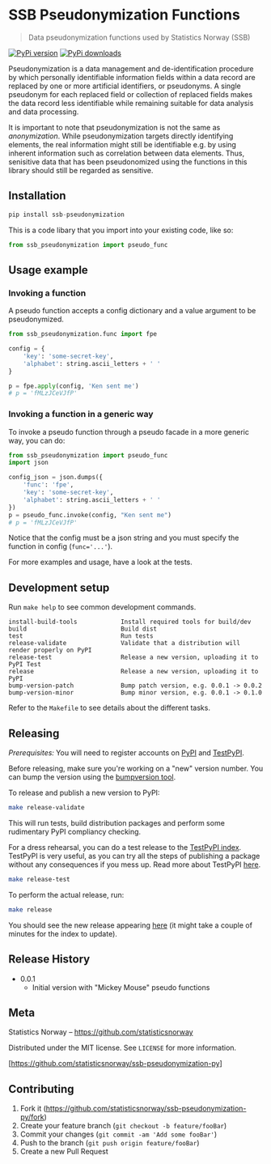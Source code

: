 # SSB Pseudonymization Functions
> Data pseudonymization functions used by Statistics Norway (SSB)

[![PyPi version](https://pypip.in/v/ssb-pseudonymization/badge.png)](https://crate.io/packages/sb-pseudonymization/)
[![PyPi downloads](https://pypip.in/d/ssb-pseudonymization/badge.png)](https://crate.io/packages/sb-pseudonymization/)

Pseudonymization is a data management and de-identification procedure by which personally identifiable information fields within a data record are replaced by one or more artificial identifiers, or pseudonyms. A single pseudonym for each replaced field or collection of replaced fields makes the data record less identifiable while remaining suitable for data analysis and data processing.

It is important to note that pseudonymization is not the same as _anonymization_. While pseudonymization targets directly identifying elements, the real information might still be identifiable e.g. by using inherent information such as correlation between data elements. Thus, senisitive data that has been pseudonomized using the functions in this library should still be regarded as sensitive.


## Installation

```python
pip install ssb-pseudonymization
```

This is a code libary that you import into your existing code, like so:

```python
from ssb_pseudonymization import pseudo_func
```


## Usage example

### Invoking a function

A pseudo function accepts a config dictionary and a value argument to be pseudonymized.

```python
from ssb_pseudonymization.func import fpe

config = {
    'key': 'some-secret-key', 
    'alphabet': string.ascii_letters + ' '
}

p = fpe.apply(config, 'Ken sent me')
# p = 'fMLzJCeVJfP'
```

### Invoking a function in a generic way

To invoke a pseudo function through a pseudo facade in a more generic way, you can do:

```python
from ssb_pseudonymization import pseudo_func
import json

config_json = json.dumps({
    'func': 'fpe',
    'key': 'some-secret-key', 
    'alphabet': string.ascii_letters + ' '
})
p = pseudo_func.invoke(config, "Ken sent me")
# p = 'fMLzJCeVJfP'
```
Notice that the config must be a json string and you must specify
the function in config (`func='...'`).

For more examples and usage, have a look at the tests.


## Development setup

Run `make help` to see common development commands.

```
install-build-tools            Install required tools for build/dev
build                          Build dist
test                           Run tests
release-validate               Validate that a distribution will render properly on PyPI
release-test                   Release a new version, uploading it to PyPI Test
release                        Release a new version, uploading it to PyPI
bump-version-patch             Bump patch version, e.g. 0.0.1 -> 0.0.2
bump-version-minor             Bump minor version, e.g. 0.0.1 -> 0.1.0
```

Refer to the `Makefile` to see details about the different tasks.


## Releasing

*Prerequisites:*
You will need to register accounts on [PyPI](https://pypi.org/account/register/) and [TestPyPI](https://test.pypi.org/account/register/).

Before releasing, make sure you're working on a "new" version number. You can bump the version using the [bumpversion tool](https://medium.com/@williamhayes/versioning-using-bumpversion-4d13c914e9b8).

To release and publish a new version to PyPI:
```sh
make release-validate
```

This will run tests, build distribution packages and perform some rudimentary PyPI compliancy checking.

For a dress rehearsal, you can do a test release to the [TestPyPI index](https://test.pypi.org/). TestPyPI is very useful, as you can try all the steps of publishing a package without any consequences if you mess up. Read more about TestPyPI [here](https://packaging.python.org/guides/using-testpypi/).

```sh
make release-test
```

To perform the actual release, run:
```sh
make release
```

You should see the new release appearing [here](https://pypi.org/project/ssb-pseudonymization) (it might take a couple of minutes for the index to update).


## Release History

* 0.0.1
    * Initial version with "Mickey Mouse" pseudo functions


## Meta

Statistics Norway – https://github.com/statisticsnorway

Distributed under the MIT license. See ``LICENSE`` for more information.

[https://github.com/statisticsnorway/ssb-pseudonymization-py]


## Contributing

1. Fork it (<https://github.com/statisticsnorway/ssb-pseudonymization-py/fork>)
2. Create your feature branch (`git checkout -b feature/fooBar`)
3. Commit your changes (`git commit -am 'Add some fooBar'`)
4. Push to the branch (`git push origin feature/fooBar`)
5. Create a new Pull Request

